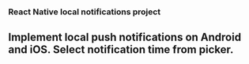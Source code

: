 ### React Native local notifications project

## Implement local push notifications on Android and iOS. Select notification time from picker.